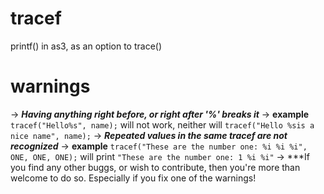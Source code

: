 # tracef
printf() in as3, as an option to trace()
# warnings
-> ***Having anything right before, or right after '%' breaks it***
-> **example** `tracef("Hello%s", name);` will not work, neither will `tracef("Hello %sis a nice name", name);`
-> ***Repeated values in the same tracef are not recognized***
-> **example** `tracef("These are the number one: %i %i %i", ONE, ONE, ONE);` will print `"These are the number one: 1 %i %i"`
-> ***If you find any other buggs, or wish to contribute, then you're more than welcome to do so. Especially if you fix one of the warnings!
